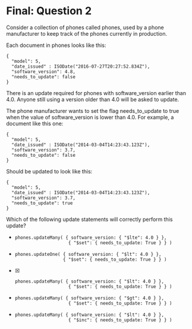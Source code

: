 # Final: Question 2

Consider a collection of phones called phones, used by a phone manufacturer to keep track of the phones currently in production.

Each document in phones looks like this:

```
{
  "model": 5,
  "date_issued" : ISODate("2016-07-27T20:27:52.834Z"),
  "software_version": 4.8,
  "needs_to_update": false
}
```

There is an update required for phones with software_version earlier than 4.0. Anyone still using a version older than 4.0 will be asked to update.

The phone manufacturer wants to set the flag needs_to_update to true when the value of software_version is lower than 4.0. For example, a document like this one:

```
{
  "model": 5,
  "date_issued" : ISODate("2014-03-04T14:23:43.123Z"),
  "software_version": 3.7,
  "needs_to_update": false
}
```

Should be updated to look like this:

```
{
  "model": 5,
  "date_issued" : ISODate("2014-03-04T14:23:43.123Z"),
  "software_version": 3.7,
  "needs_to_update": true
}
```

Which of the following update statements will correctly perform this update?




 - 
    ```
    phones.updateMany( { software_version: { "$lte": 4.0 } },
                        { "$set": { needs_to_update: True } } )
    ```
 - 
    ```
    phones.updateOne( { software_version: { "$lt": 4.0 } },
                      { "$set": { needs_to_update: True } } )
    ```
 - [X]
    ```
    phones.updateMany( { software_version: { "$lt": 4.0 } },
                        { "$set": { needs_to_update: True } } )
    ```
 - 
    ```
    phones.updateMany( { software_version: { "$gt": 4.0 } },
                        { "$set": { needs_to_update: True } } )
    ```
 - 
    ```
    phones.updateMany( { software_version: { "$lt": 4.0 } },
                        { "$inc": { needs_to_update: True } } )
    ```
